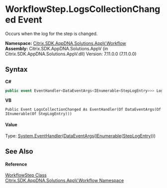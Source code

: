 # WorkflowStep.LogsCollectionChanged Event
 

Occurs when the log for the step is changed.

**Namespace:**&nbsp;[Citrix.SDK.AppDNA.Solutions.AppV.Workflow](1e038e44-3abf-af35-22ef-5107a48f9af4.md)<br />**Assembly:**&nbsp;Citrix.SDK.AppDNA.Solutions.AppV (in Citrix.SDK.AppDNA.Solutions.AppV.dll) Version: 7.11.0.0 (7.11.0.0)

## Syntax

**C#**
```csharp
public event EventHandler<DataEventArgs<IEnumerable<StepLogEntry>>> LogsCollectionChanged
```

**VB**
```vbnet
Public Event LogsCollectionChanged As EventHandler(Of DataEventArgs(Of IEnumerable(Of StepLogEntry)))
```


#### Value
Type: <a href="http://msdn2.microsoft.com/en-us/library/db0etb8x" target="_blank">System.EventHandler</a>(<a href="eda99ce9-ef0f-9961-d1c2-4b41a20fc361">DataEventArgs</a>(<a href="http://msdn2.microsoft.com/en-us/library/9eekhta0" target="_blank">IEnumerable</a>(<a href="8d921306-d90a-4f6c-d7ab-05b3a31b21dd">StepLogEntry</a>)))

## See Also


#### Reference
<a href="114910ea-9470-2aad-3ad3-bd8904ddeabc">WorkflowStep Class</a><br /><a href="1e038e44-3abf-af35-22ef-5107a48f9af4">Citrix.SDK.AppDNA.Solutions.AppV.Workflow Namespace</a><br />